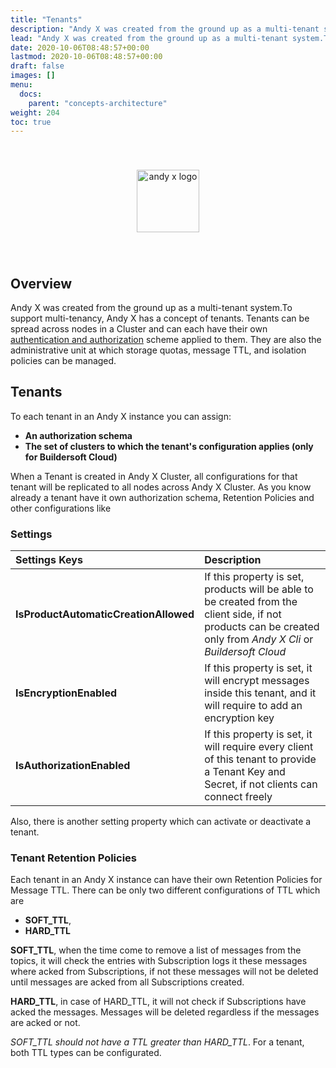 ```yaml
---
title: "Tenants"
description: "Andy X was created from the ground up as a multi-tenant system.To support multi-tenancy, Andy X has a concept of tenants."
lead: "Andy X was created from the ground up as a multi-tenant system.To support multi-tenancy, Andy X has a concept of tenants."
date: 2020-10-06T08:48:57+00:00
lastmod: 2020-10-06T08:48:57+00:00
draft: false
images: []
menu:
  docs:
    parent: "concepts-architecture"
weight: 204
toc: true
---
```


<center><img src="~/../../../../../images/T1.png" style="height:100px; margin-top: 40px; margin-bottom: 40px" alt="andy x logo" align="middle"></center>

## Overview

<p>Andy X was created from the ground up as a multi-tenant system.To support multi-tenancy, Andy X has a concept of tenants. Tenants can be spread across nodes in a Cluster and can each have their own <a href="/docs/security/overview/" role="">authentication and authorization</a> scheme applied to them. They are also the administrative unit at which storage quotas, message TTL, and isolation policies can be managed.</p>

## Tenants

To each tenant in an Andy X instance you can assign:

* **An authorization schema**
* **The set of clusters to which the tenant's configuration applies (only for Buildersoft Cloud)**

When a Tenant is created in Andy X Cluster, all configurations for that tenant will be replicated to all nodes across Andy X Cluster.
As you know already a tenant have it own authorization schema, Retention Policies and other configurations like

### Settings

| Settings Keys  | Description  | 
| :------------ |:---------------|
| **IsProductAutomaticCreationAllowed** | If this property is set, products will be able to be created from the client side, if not products can be created only from *Andy X Cli* or *Buildersoft Cloud*|
| **IsEncryptionEnabled** | If this property is set, it will encrypt messages inside this tenant, and it will require to add an encryption key |
| **IsAuthorizationEnabled** | If this property is set, it will require every client of this tenant to provide a Tenant Key and Secret, if not clients can connect freely |

Also, there is another setting property which can activate or deactivate a tenant. 

### Tenant Retention Policies

Each tenant in an Andy X instance can have their own Retention Policies for Message TTL. There can be only two different configurations of TTL which are

* **SOFT_TTL**,
* **HARD_TTL**

**SOFT_TTL**, when the time come to remove a list of messages from the topics, it will check the entries with Subscription logs it these messages where acked from Subscriptions, if not these messages will not be deleted until messages are acked from all Subscriptions created.

**HARD_TTL**, in case of HARD_TTL, it will not check if Subscriptions have acked the messages. Messages will be deleted regardless if the messages are acked or not.

*SOFT_TTL should not have a TTL greater than HARD_TTL*.
For a tenant, both TTL types can be configurated.